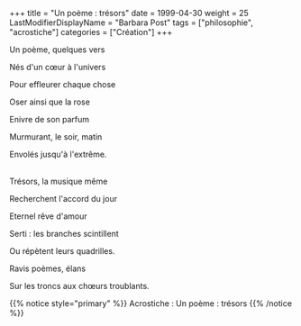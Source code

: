 +++
title = "Un poème : trésors"
date = 1999-04-30
weight = 25
LastModifierDisplayName = "Barbara Post"
tags = ["philosophie", "acrostiche"]
categories = ["Création"]
+++

Un poème, quelques vers

Nés d'un cœur à l'univers

Pour effleurer chaque chose

Oser ainsi que la rose

Enivre de son parfum

Murmurant, le soir, matin

Envolés jusqu'à l'extrême.

 \
Trésors, la musique même

Recherchent l'accord du jour

Eternel rêve d'amour

Serti : les branches scintillent

Ou répètent leurs quadrilles.

Ravis poèmes, élans

Sur les troncs aux chœurs troublants.

{{% notice style="primary" %}}
Acrostiche : Un poème : trésors
{{% /notice %}}
